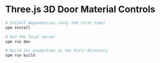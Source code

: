 
# Three.js 3D Door Material Controls

``` bash
# Install dependencies (only the first time)
npm install

# Run the local server
npm run dev

# Build for production in the dist/ directory
npm run build
```
